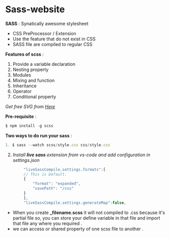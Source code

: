 # Sass-website

**SASS** : Synatically awesome stylesheet

* CSS PreProcessor / Extension
* Use the feature that do not exist in CSS
* SASS file are compiled to regular CSS

**Features of scss** :

1. Provide a variable declaration
2. Nesting property
3. Modules 
4. Mixing and function
5. Inheritance 
6. Operator 
7. Conditional property

_Get free SVG from [Here](https://undraw.co/search)_

**Pre-requisite** :
```javascript
$ npm install -g scss
```

**Two ways to do run your sass** :

```javascript
1. $ sass --watch scss/style.css css/style.css
```

2. *Install **live sass** extension from vs-code and add configuration in settings.json*
```javascript
        "liveSassCompile.settings.formats":[
        // This is Default.
        {
            "format": "expanded",
            "savePath": "/css"
        }
        ],
        "liveSassCompile.settings.generateMap":false,
```

* When you create **_filename.scss** it will not compiled to .css because it's partial file so,
  you can store your define variable in that file and import that file any where you required .
* we can access or shared property of one scss file to another .